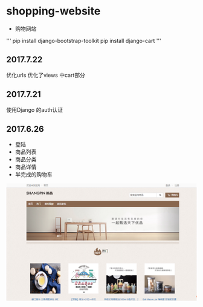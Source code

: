 ﻿# shopping-website
- 购物网站

''' 
pip install django-bootstrap-toolkit
pip install django-cart
'''

## 2017.7.22
优化urls
优化了views 中cart部分

## 2017.7.21
使用Django 的auth认证

## 2017.6.26
- 登陆
- 商品列表
- 商品分类
- 商品详情
- 半完成的购物车


![首页](首页.png)


